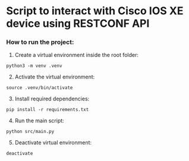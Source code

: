 # Script to interact with Cisco IOS XE device using RESTCONF API

### How to run the project:

1. Create a virtual environment inside the root folder:

```
python3 -m venv .venv
```

2. Activate the virtual environment:

```
source .venv/bin/activate
```

3. Install required dependencies:

```
pip install -r requirements.txt
```

4. Run the main script:

```
python src/main.py
```

5. Deactivate virtual environment:

```
deactivate
```
